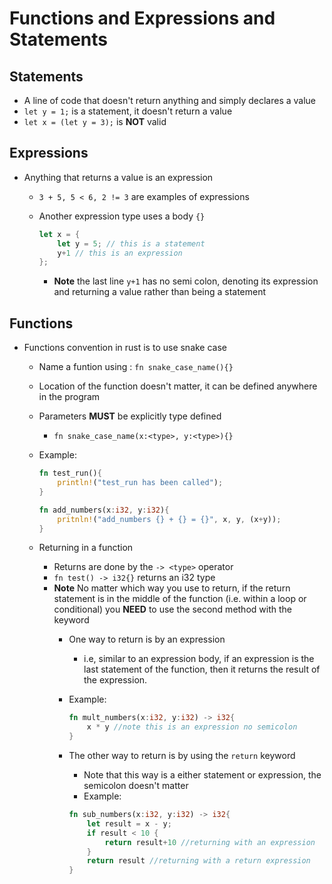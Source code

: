 # Functions and Expressions and Statements

## Statements

* A line of code that doesn't return anything and simply declares a value
* `let y = 1;` is a statement, it doesn't return a value
* `let x = (let y = 3);` is **NOT** valid

## Expressions

* Anything that returns a value is an expression
  * `3 + 5, 5 < 6, 2 != 3` are examples of expressions
  * Another expression type uses a body `{}`

    ```rust
    let x = {
        let y = 5; // this is a statement
        y+1 // this is an expression
    };
    ```

    * **Note** the last line `y+1` has no semi colon, denoting its expression and returning a value rather than being a statement

## Functions

* Functions convention in rust is to use snake case
  * Name a funtion using : `fn snake_case_name(){}`
  * Location of the function doesn't matter, it can be defined anywhere in the program
  * Parameters **MUST** be explicitly type defined
    * `fn snake_case_name(x:<type>, y:<type>){}`
  * Example:

    ```rust
    fn test_run(){
        println!("test_run has been called");
    }

    fn add_numbers(x:i32, y:i32){
        pritnln!("add_numbers {} + {} = {}", x, y, (x+y));
    }
    ```

  * Returning in a function
    * Returns are done by the `-> <type>` operator
    * `fn test() -> i32{}` returns an i32 type
    * **Note** No matter which way you use to return, if the return statement is in the middle of the function (i.e. within a loop or conditional) you **NEED** to use the second method with the keyword
      * One way to return is by an expression
        * i.e, similar to an expression body, if an expression is
          the last statement of the function, then it returns the result of the expression.
      * Example:

          ```rust
          fn mult_numbers(x:i32, y:i32) -> i32{
              x * y //note this is an expression no semicolon
          }
          ```

      * The other way to return is by using the `return` keyword  
        * Note that this way is a either statement or expression, the semicolon doesn't matter
        * Example:

        ```rust
        fn sub_numbers(x:i32, y:i32) -> i32{
            let result = x - y;
            if result < 10 {
                return result+10 //returning with an expression
            }
            return result //returning with a return expression
        }
        ```
